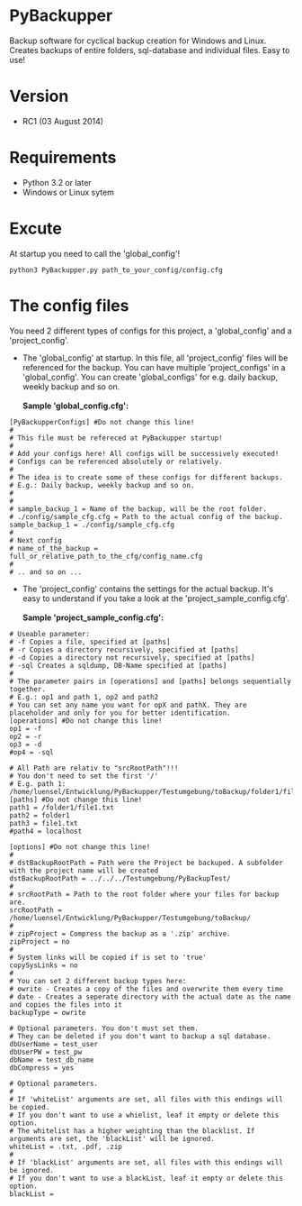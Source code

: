 PyBackupper
===========

Backup software for cyclical backup creation for Windows and Linux. Creates backups of entire folders, sql-database and individual files. Easy to use!

# Version
* RC1 (03 August 2014)

# Requirements
* Python 3.2 or later
* Windows or Linux sytem

# Excute

At startup you need to call the 'global_config'!
```
python3 PyBackupper.py path_to_your_config/config.cfg
```

# The config files
You need 2 different types of configs for this project, a 'global_config' and a 'project_config'. 

* The 'global_config' at startup. In this file, all 'project_config' files will be referenced for the backup. You can have multiple 'project_configs' in a 'global_config'. You can create 'global_configs' for e.g. daily backup, weekly backup and so on. <br><br> 
**Sample 'global_config.cfg':**
```
[PyBackupperConfigs] #Do not change this line!
#
# This file must be refereced at PyBackupper startup!
#
# Add your configs here! All configs will be successively executed!
# Configs can be referenced absolutely or relatively. 
#
# The idea is to create some of these configs for different backups. 
# E.g.: Daily backup, weekly backup and so on.
#
#
# sample_backup_1 = Name of the backup, will be the root folder.
# ./config/sample_cfg.cfg = Path to the actual config of the backup.
sample_backup_1 = ./config/sample_cfg.cfg
#
# Next config
# name_of_the_backup = full_or_relative_path_to_the_cfg/config_name.cfg
#
# .. and so on ...
```
* The 'project_config' contains the settings for the actual backup. It's easy to understand if you take a look at the 'project_sample_config.cfg'. <br><br>
**Sample 'project_sample_config.cfg':**
```
# Useable parameter:
# -f Copies a file, specified at [paths]
# -r Copies a directory recursively, specified at [paths] 
# -d Copies a directory not recursively, specified at [paths]
# -sql Creates a sqldump, DB-Name specified at [paths]
# 
# The parameter pairs in [operations] and [paths] belongs sequentially together.
# E.g.: op1 and path 1, op2 and path2
# You can set any name you want for opX and pathX. They are placeholder and only for you for better identification.
[operations] #Do not change this line! 
op1 = -f
op2 = -r
op3 = -d
#op4 = -sql

# All Path are relativ to "srcRootPath"!!!
# You don't need to set the first '/'
# E.g. path 1: /home/luensel/Entwicklung/PyBackupper/Testumgebung/toBackup/folder1/file1.txt
[paths] #Do not change this line!
path1 = /folder1/file1.txt
path2 = folder1
path3 = file1.txt
#path4 = localhost

[options] #Do not change this line!
# 
# dstBackupRootPath = Path were the Project be backuped. A subfolder with the project name will be created
dstBackupRootPath = ../../../Testumgebung/PyBackupTest/
#
# srcRootPath = Path to the root folder where your files for backup are.
srcRootPath = /home/luensel/Entwicklung/PyBackupper/Testumgebung/toBackup/
#
# zipProject = Compress the backup as a '.zip' archive.
zipProject = no
#
# System links will be copied if is set to 'true'
copySysLinks = no
#
# You can set 2 different backup types here:
# owrite - Creates a copy of the files and overwrite them every time
# date - Creates a seperate directory with the actual date as the name and copies the files into it
backupType = owrite

# Optional parameters. You don't must set them. 
# They can be deleted if you don't want to backup a sql database.
dbUserName = test_user
dbUserPW = test_pw
dbName = test_db_name
dbCompress = yes

# Optional parameters.
#
# If 'whiteList' arguments are set, all files with this endings will be copied. 
# If you don't want to use a whielist, leaf it empty or delete this option.
# The whitelist has a higher weighting than the blacklist. If arguments are set, the 'blackList' will be ignored.
whiteList = .txt, .pdf, .zip 
#
# If 'blackList' arguments are set, all files with this endings will be ignored.  
# If you don't want to use a blackList, leaf it empty or delete this option.
blackList = 

```
